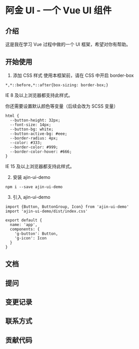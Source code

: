 # 阿金 UI - 一个 Vue UI 组件

## 介绍

这是我在学习 Vue 过程中做的一个 UI 框架，希望对你有帮助。

## 开始使用

1. 添加 CSS 样式
   使用本框架前，请在 CSS 中开启 border-box

```
*,*::before,*::after{box-sizing: border-box;}
```

IE 8 及以上浏览器都支持此样式。

你还需要设置默认颜色等变量（后续会改为 SCSS 变量）

```
html {
  --button-height: 32px;
  --font-size: 14px;
  --button-bg: white;
  --button-active-bg: #eee;
  --border-radius: 4px;
  --color: #333;
  --border-color: #999;
  --border-color-hover: #666;
}
```

IE 15 及以上浏览器都支持此样式。

2. 安装 ajin-ui-demo

```
npm i --save ajin-ui-demo
```

3. 引入 ajin-ui-demo

```
import {Button, ButtonGroup, Icon} from 'ajin-ui-demo'
import 'ajin-ui-demo/dist/index.css'

export default {
  name: 'app',
  components: {
    'g-button': Button,
    'g-icon': Icon
  }
}
```

## 文档

## 提问

## 变更记录

## 联系方式

## 贡献代码
